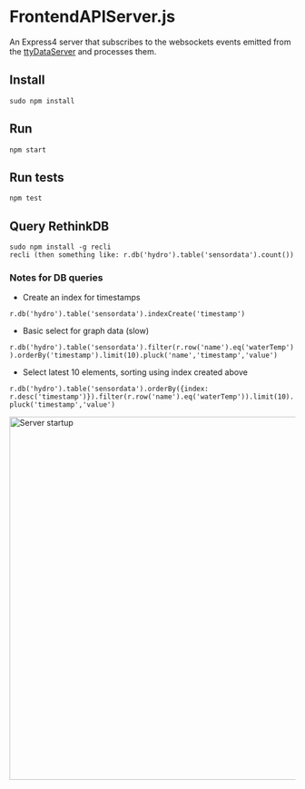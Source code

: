 # FrontendAPIServer.js
An Express4 server that subscribes to the websockets events emitted from the [ttyDataServer](https://github.com/aweijnitz/hydrobalcony/tree/master/RaspberryPi/ttyDataServer.js) and processes them.


## Install
	sudo npm install
## Run
	npm start
## Run tests
	npm test

## Query RethinkDB
	sudo npm install -g recli
	recli (then something like: r.db('hydro').table('sensordata').count())
	
### Notes for DB queries

- Create an index for timestamps

```r.db('hydro').table('sensordata').indexCreate('timestamp')```

- Basic select for graph data (slow)

```r.db('hydro').table('sensordata').filter(r.row('name').eq('waterTemp')).orderBy('timestamp').limit(10).pluck('name','timestamp','value')```

- Select latest 10 elements, sorting using index created above

```r.db('hydro').table('sensordata').orderBy({index: r.desc('timestamp')}).filter(r.row('name').eq('waterTemp')).limit(10).pluck('timestamp','value')```


	
<img src="http://mildly-interesting.info/images/startShutown.png" alt="Server startup" style="width:640px;">	
	
